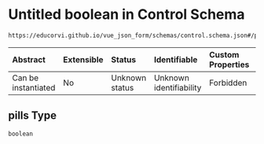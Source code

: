# Untitled boolean in Control Schema

```txt
https://educorvi.github.io/vue_json_form/schemas/control.schema.json#/properties/options/properties/tags/properties/pills
```



| Abstract            | Extensible | Status         | Identifiable            | Custom Properties | Additional Properties | Access Restrictions | Defined In                                                                    |
| :------------------ | :--------- | :------------- | :---------------------- | :---------------- | :-------------------- | :------------------ | :---------------------------------------------------------------------------- |
| Can be instantiated | No         | Unknown status | Unknown identifiability | Forbidden         | Allowed               | none                | [control.schema.json*](../schemas/control.schema.json "open original schema") |

## pills Type

`boolean`
